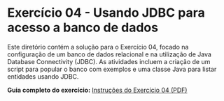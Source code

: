 # Exercício 04 - Usando JDBC para acesso a banco de dados

Este diretório contém a solução para o Exercício 04, focado na configuração de um banco de dados relacional e na utilização de Java Database Connectivity (JDBC). As atividades incluem a criação de um script para popular o banco com exemplos e uma classe Java para listar entidades usando JDBC.

**Guia completo do exercício:** [Instruções do Exercício 04 (PDF)](./pdf/Exercicio04.pdf)